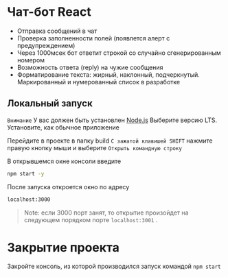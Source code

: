 # Чат-бот React

- Отправка сообщений в чат
- Проверка заполненности полей (появлется алерт с предупреждением)
- Через 1000мсек бот ответит строкой со случайно сгенерированным номером
- Возможность ответа (reply) на чужие сообщения
- Форматирование текста: жирный, наклонный, подчеркнутый. Маркированный и нумерованный список в разработке


## Локальный запуск
`Внимание`
У вас должен быть установлен  [Node.js](https://nodejs.org/)
Выберите версию LTS. Установите, как обычное приложение

Перейдите в проекте в папку build
`С зажатой клавишей SHIFT` нажмите правую кнопку мыши и выберите  `Открыть командную строку`

В открывшемся окне консоли введите
```sh
npm start -y
```

После запуска откроется окно по адресу
```sh
localhost:3000
```
> Note: если 3000 порт занят, то открытие произойдет на следующем порядком порте `localhost:3001` .

# Закрытие проекта
Закройте консоль, из которой производился запуск командой `npm start`




